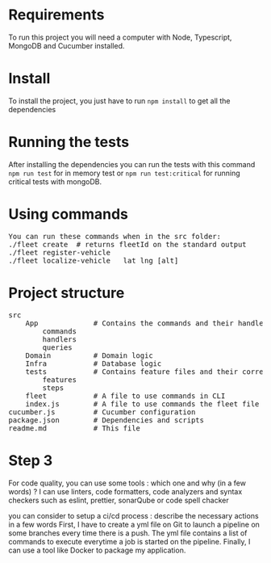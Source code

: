 # Requirements
To run this project you will need a computer with Node, Typescript, MongoDB and Cucumber installed.

# Install
To install the project, you just have to run `npm install` to get all the dependencies

# Running the tests
After installing the dependencies you can run the tests with this command `npm run test` for in memory test or `npm run test:critical` for running critical tests with mongoDB.


# Using commands
<pre>
You can run these commands when in the src folder:
./fleet create <userId> # returns fleetId on the standard output
./fleet register-vehicle <fleetId> <vehiclePlateNumber>
./fleet localize-vehicle <fleetId> <vehiclePlateNumber> lat lng [alt]
</pre>
# Project structure
<pre>
src
    App             # Contains the commands and their handlers and some queries     
        commands
        handlers
        queries
    Domain          # Domain logic
    Infra           # Database logic
    tests           # Contains feature files and their corresponding tests
        features    
        steps
    fleet           # A file to use commands in CLI
    index.js        # A file to use commands the fleet file
cucumber.js         # Cucumber configuration
package.json        # Dependencies and scripts
readme.md           # This file
</pre>
# Step 3
For code quality, you can use some tools : which one and why (in a few words) ?
I can use linters, code formatters, code analyzers and syntax checkers such as eslint, prettier, sonarQube or code spell chacker

you can consider to setup a ci/cd process : describe the necessary actions in a few words
First, I have to create a yml file on Git to launch a pipeline on some branches every time there is a push.
The yml file contains a list of commands to execute everytime a job is started on the pipeline.
Finally, I can use a tool like Docker to package my application.
